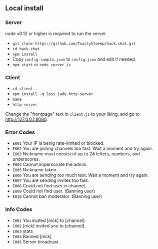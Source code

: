 ## Local install

### Server

node v0.12 or higher is required to run the server.

* `git clone https://github.com/ToastyStoemp/hack.chat.git`
* `cd hack.chat`
* `npm install`
* Copy `config-sample.json` to `config.json` and edit if needed.
* `npm start` or `node server.js`

### Client
* `cd client`
* `npm install -g less jade http-server`
* `make`
* `http-server`

Change the "frontpage" text in `client.js` to your liking, and go to http://127.0.0.1:8080.

### Error Codes
* `E001` Your IP is being rate-limited or blocked.
* `E002` You are joining channels too fast. Wait a moment and try again.
* `E003` Nickname must consist of up to 24 letters, numbers, and underscores.
* `E004` Cannot impersonate the admin.
* `E005` Nickname taken.
* `E006` You are sending too much text. Wait a moment and try again.
* `E007` You are sending invites too fast.
* `E008` Could not find user in channel.
* `E009` Could not find user. (Banning user)
* `E010` Cannot ban moderator. (Banning user)

### Info Codes
* `I001` You invited [nick] to [channel].
* `I002` [nick] invited you to [channel].
* `I003` stats
* `I004` Banned [nick]
* `I005` Server broadcast.
